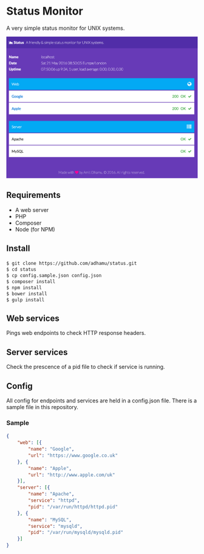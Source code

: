 # Status Monitor
A very simple status monitor for UNIX systems.

<img src="screenshot.png" width="540">

## Requirements
- A web server
- PHP
- Composer
- Node (for NPM)

## Install
```shell
$ git clone https://github.com/adhamu/status.git
$ cd status
$ cp config.sample.json config.json
$ composer install
$ npm install
$ bower install
$ gulp install
```

## Web services
Pings web endpoints to check HTTP response headers.

## Server services
Check the prescence of a pid file to check if service is running.

## Config
All config for endpoints and services are held in a config.json file. There is a sample file in this repository.

### Sample
```json
{
    "web": [{
        "name": "Google",
        "url": "https://www.google.co.uk"
    }, {
        "name": "Apple",
        "url": "http://www.apple.com/uk"
    }],
    "server": [{
        "name": "Apache",
        "service": "httpd",
        "pid": "/var/run/httpd/httpd.pid"
    }, {
        "name": "MySQL",
        "service": "mysqld",
        "pid": "/var/run/mysqld/mysqld.pid"
    }]
}
```
